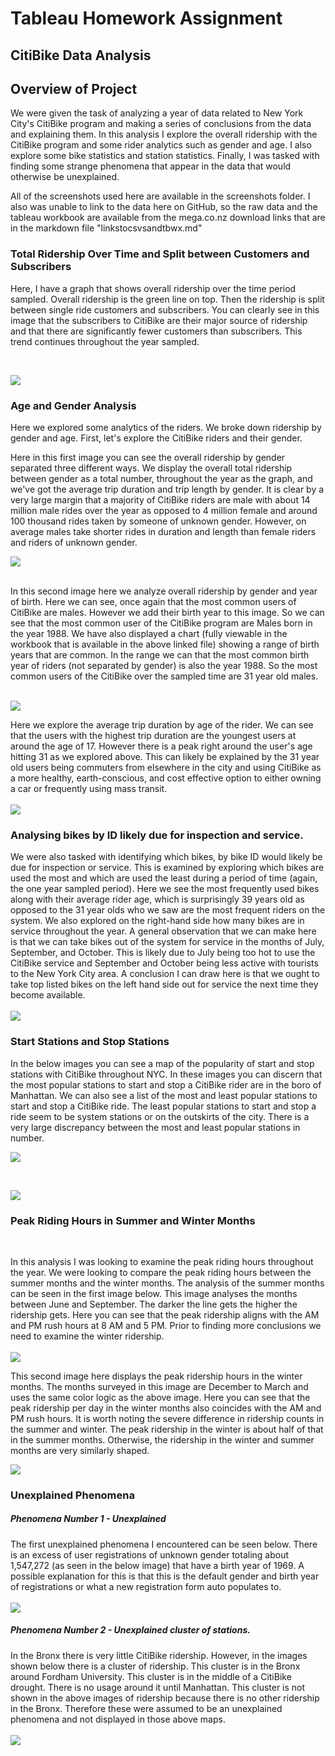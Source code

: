 # Tableau Homework Assignment
## CitiBike Data Analysis

## Overview of Project

We were given the task of analyzing a year of data related to New York City's CitiBike program and making a series of conclusions from the data and explaining them.  In this analysis I explore the overall ridership with the CitiBike program and some rider analytics such as gender and age.  I also explore some bike statistics and station statistics.  Finally, I was tasked with finding some strange phenomena that appear in the data that would otherwise be unexplained.  

All of the screenshots used here are available in the screenshots folder.  I also was unable to link to the data here on GitHub, so the raw data and the tableau workbook are available from the mega.co.nz download links that are in the markdown file "linkstocsvsandtbwx.md"

### Total Ridership Over Time and Split between Customers and Subscribers

Here, I have a graph that shows overall ridership over the time period sampled.  Overall ridership is the green line on top.  Then the ridership is split between single ride customers and subscribers.  You can clearly see in this image that the subscribers to CitiBike are their major source of ridership and that there are significantly fewer customers than subscribers.  This trend continues throughout the year sampled.

<br/>

![](screenshots/isSubscriber.png)

### Age and Gender Analysis

Here we explored some analytics of the riders.  We broke down ridership by gender and age.  First, let's explore the CitiBike riders and their gender.

Here in this first image you can see the overall ridership by gender separated three different ways.  We display the overall total ridership between gender as a total number, throughout the year as the graph, and we've got the average trip duration and trip length by gender.  It is clear by a very large margin that a majority of CitiBike riders are male with about 14 million male rides over the year as opposed to 4 million female and around 100 thousand rides taken by someone of unknown gender.  However, on average males take shorter rides in duration and length than female riders and riders of unknown gender.

![](screenshots/GenderInfo.png)
<br/><br/>

In this second image here we analyze overall ridership by gender and year of birth. Here we can see, once again that the most common users of CitiBike are males.  However we add their birth year to this image.  So we can see that the most common user of the CitiBike program are Males born in the year 1988.  We have also displayed a chart (fully viewable in the workbook that is available in the above linked file) showing a range of birth years that are common.  In the range we can that the most common birth year of riders (not separated by gender) is also the year 1988.  So the most common users of the CitiBike over the sampled time are 31 year old males.
<br/><br/>

![](screenshots/BirthYearandGender.png)

Here we explore the average trip duration by age of the rider.  We can see that the users with the highest trip duration are the youngest users at around the age of 17.  However there is a peak right around the user's age hitting 31 as we explored above.  This can likely be explained by the 31 year old users being commuters from elsewhere in the city and using CitiBike as a more healthy, earth-conscious, and cost effective option to either owning a car or frequently using mass transit.
<br/><br/>
![](screenshots/TripDurationbyAge.png)

### Analysing bikes by ID likely due for inspection and service.

We were also tasked with identifying which bikes, by bike ID would likely be due for inspection or service.  This is examined by exploring which bikes are used the most and which are used the least during a period of time (again, the one year sampled period).  Here we see the most frequently used bikes along with their average rider age, which is surprisingly 39 years old as opposed to the 31 year olds who we saw are the most frequent riders on the system.  We also explored on the right-hand side how many bikes are in service throughout the year.  A general observation that we can make here is that we can take bikes out of the system for service in the months of July, September, and October.  This is likely due to July being too hot to use the CitiBike service and September and October being less active with tourists to the New York City area.  A conclusion I can draw here is that we ought to take top listed bikes on the left hand side out for service the next time they become available.
<br/><br/>
![](screenshots/BikeIds.png)



### Start Stations and Stop Stations

In the below images you can see a map of the popularity of start and stop stations with CitiBike throughout NYC.  In these images you can discern that the most popular stations to start and stop a CitiBike rider are in the boro of Manhattan.  We can also see a list of the most and least popular stations to start and stop a CitiBike ride.  The least popular stations to start and stop a ride seem to be system stations or on the outskirts of the city.  There is a very large discrepancy between the most and least popular stations in number.


![](screenshots/StartStations.png)

<br/>

![](screenshots/EndStations.png)

### Peak Riding Hours in Summer and Winter Months
<br/>

In this analysis I was looking to examine the peak riding hours throughout the year.  We were looking to compare the peak riding hours between the summer months and the winter months.  The analysis of the summer months can be seen in the first image below.  This image analyses the months between June and September.  The darker the line gets the higher the ridership gets.  Here you can see that the peak ridership aligns with the AM and PM rush hours at 8 AM and 5 PM.  Prior to finding more conclusions we need to examine the winter ridership.
<br/><br/>
![](screenshots/SummerPeakHours.png)


This second image here displays the peak ridership hours in the winter months.  The months surveyed in this image are December to March and uses the same color logic as the above image.  Here you can see that the peak ridership per day in the winter months also coincides with the AM and PM rush hours.  It is worth noting the severe difference in ridership counts in the summer and winter.  The peak ridership in the winter is about half of that in the summer months.  Otherwise, the ridership in the winter and summer months are very similarly shaped.

![](screenshots/WinterPeakHours.png)

### Unexplained Phenomena

##### Phenomena Number 1 - Unexplained

The first unexplained phenomena I encountered can be seen below.  There is an excess of user registrations of unknown gender totaling about 1,547,272 (as seen in the below image) that have a birth year of 1969.  A possible explanation for this is that this is the default gender and birth year of registrations or what a new registration form auto populates to.
<br/><br/>
![](screenshots/Unexplained1.png)

##### Phenomena Number 2 - Unexplained cluster of stations.

In the Bronx there is very little CitiBike ridership.  However, in the images shown below there is a cluster of ridership.  This cluster is in the Bronx around Fordham University.  This cluster is in the middle of a CitiBike drought.  There is no usage around it until Manhattan.  This cluster is not shown in the above images of ridership because there is no other ridership in the Bronx.  Therefore these were assumed to be an unexplained phenomena and not displayed in those above maps.
<br/><br/>
![](screenshots/Unexplained2.png)

